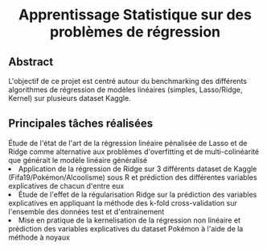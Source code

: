 <h1>
<div align="center">
Apprentissage Statistique sur des problèmes de régression
</div>
</h1>

<h2>
Abstract
</h2>
<p>L'objectif de ce projet est centré autour du benchmarking des différents algorithmes
de régression de modèles linéaires (simples, Lasso/Ridge, Kernel) sur plusieurs
dataset Kaggle.<p>
  
<h2>
Principales tâches réalisées
</h2
  
<li>Étude de l'état de l'art de la régression linéaire pénalisée de Lasso et de Ridge comme alternative aux problèmes d'overfitting et de multi-colinéarité que générait le modèle linéaire généralisé</li>
<li>Application de la régression de Ridge sur 3 différents dataset de Kaggle (Fifa19/Pokémon/Alcoolisme) sous R et prédiction des différentes variables explicatives de chacun d'entre eux</li>
<li>Étude de l'effet de la régularisation Ridge sur la prédiction des variables explicatives en appliquant la méthode des k-fold cross-validation sur l'ensemble des données test et d'entrainement</li>
<li>Mise en pratique de la kernelisation de la régression non linéaire et prédiction des variables explicatives du dataset Pokémon à l'aide de la méthode à noyaux</li>
